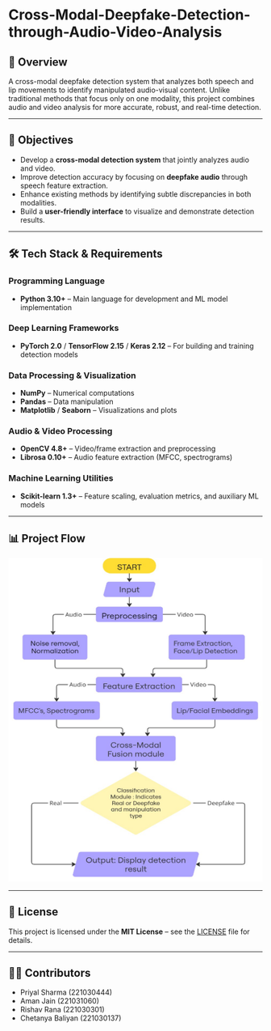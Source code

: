 # Cross-Modal-Deepfake-Detection-through-Audio-Video-Analysis

## 📌 Overview
A cross-modal deepfake detection system that analyzes both speech and lip movements to identify manipulated audio-visual content. Unlike traditional methods that focus only on one modality, this project combines audio and video analysis for more accurate, robust, and real-time detection.

---

## 🎯 Objectives  
- Develop a **cross-modal detection system** that jointly analyzes audio and video.  
- Improve detection accuracy by focusing on **deepfake audio** through speech feature extraction.  
- Enhance existing methods by identifying subtle discrepancies in both modalities.  
- Build a **user-friendly interface** to visualize and demonstrate detection results.

---

## 🛠️ Tech Stack & Requirements  

### Programming Language  
- **Python 3.10+** – Main language for development and ML model implementation  

### Deep Learning Frameworks  
- **PyTorch 2.0** / **TensorFlow 2.15** / **Keras 2.12** – For building and training detection models  

### Data Processing & Visualization  
- **NumPy** – Numerical computations  
- **Pandas** – Data manipulation  
- **Matplotlib** / **Seaborn** – Visualizations and plots  

### Audio & Video Processing  
- **OpenCV 4.8+** – Video/frame extraction and preprocessing  
- **Librosa 0.10+** – Audio feature extraction (MFCC, spectrograms)  

### Machine Learning Utilities  
- **Scikit-learn 1.3+** – Feature scaling, evaluation metrics, and auxiliary ML models  

--- 

## 📊 Project Flow
![Project Flowchart](docs/flowchart.png)

---

## 📜 License  
This project is licensed under the **MIT License** – see the [LICENSE](LICENSE) file for details.

---

## 👨‍💻 Contributors  
- Priyal Sharma (221030444)
- Aman Jain (221031060)  
- Rishav Rana (221030301)
- Chetanya Baliyan (221030137)  
